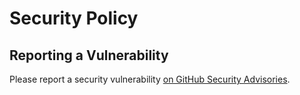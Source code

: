 # Security Policy

## Reporting a Vulnerability

Please report a security vulnerability [on GitHub Security Advisories](https://github.com/xdev-software/template-distributor/security/advisories/new).
